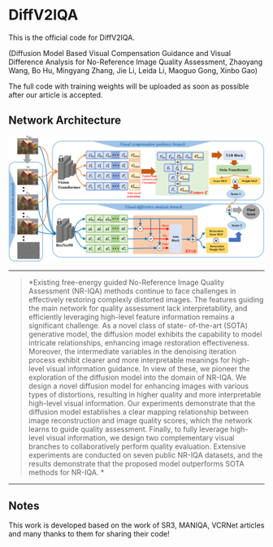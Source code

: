 # DiffV2IQA
This is the official code for DiffV2IQA.

(Diffusion Model Based Visual Compensation
Guidance and Visual Difference Analysis for
No-Reference Image Quality Assessment, Zhaoyang Wang, Bo Hu, Mingyang Zhang, Jie Li, Leida Li, Maoguo Gong, Xinbo Gao)

The full code with training weights will be uploaded as soon as possible after our article is accepted.


## Network Architecture
![main_model.png](main_model.png)

---

> *Existing free-energy guided No-Reference Image
Quality Assessment (NR-IQA) methods continue to face challenges in effectively restoring complexly distorted images. The
features guiding the main network for quality assessment lack
interpretability, and efficiently leveraging high-level feature information remains a significant challenge. As a novel class of state-
of-the-art (SOTA) generative model, the diffusion model exhibits
the capability to model intricate relationships, enhancing image
restoration effectiveness. Moreover, the intermediate variables
in the denoising iteration process exhibit clearer and more interpretable meanings for high-level visual information guidance.
In view of these, we pioneer the exploration of the diffusion
model into the domain of NR-IQA. We design a novel diffusion
model for enhancing images with various types of distortions,
resulting in higher quality and more interpretable high-level visual information. Our experiments demonstrate that the diffusion
model establishes a clear mapping relationship between image
reconstruction and image quality scores, which the network
learns to guide quality assessment. Finally, to fully leverage high-
level visual information, we design two complementary visual
branches to collaboratively perform quality evaluation. Extensive
experiments are conducted on seven public NR-IQA datasets, and
the results demonstrate that the proposed model outperforms
SOTA methods for NR-IQA. * 
---


## Notes
This work is developed based on the work of SR3, MANIQA, VCRNet articles and many thanks to them for sharing their code!
